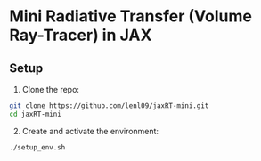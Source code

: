 # Mini Radiative Transfer (Volume Ray-Tracer) in JAX

## Setup

1. Clone the repo:
```bash
git clone https://github.com/lenl09/jaxRT-mini.git
cd jaxRT-mini
```

2. Create and activate the environment:
```bash
./setup_env.sh
```
